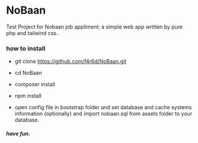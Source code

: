 # NoBaan
Test Project for Nobaan job appliment; a simple web app written by pure php and tailwind css..

### how to install

- git clone https://github.com/f4r6d/NoBaan.git
- cd NoBaan
- composer install
- npm install

- open config file in bootstrap folder and set database and cache systems information (optionally) and import nobaan.sql from assets folder to your database.

##### have fun.
